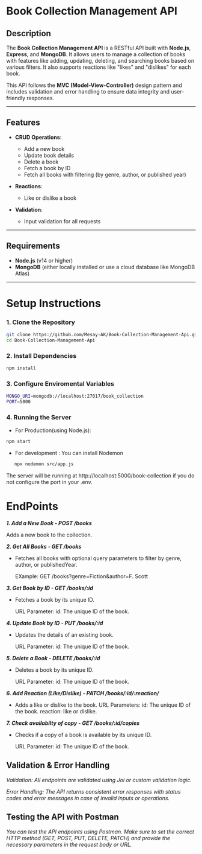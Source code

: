 # Book Collection Management API

## Description

The **Book Collection Management API** is a RESTful API built with **Node.js**, **Express**, and **MongoDB**. It allows users to manage a collection of books with features like adding, updating, deleting, and searching books based on various filters. It also supports reactions like "likes" and "dislikes" for each book.

This API follows the **MVC (Model-View-Controller)** design pattern and includes validation and error handling to ensure data integrity and user-friendly responses.

---

## Features

- **CRUD Operations**:
  - Add a new book
  - Update book details
  - Delete a book
  - Fetch a book by ID
  - Fetch all books with filtering (by genre, author, or published year)
  
- **Reactions**:
  - Like or dislike a book

- **Validation**:
  - Input validation for all requests

---

## Requirements

- **Node.js** (v14 or higher)
- **MongoDB** (either locally installed or use a cloud database like MongoDB Atlas)

---

# Setup Instructions

### 1. Clone the Repository

```bash
git clone https://github.com/Mesay-AK/Book-Collection-Management-Api.git
cd Book-Collection-Management-Api
```
### 2. Install Dependencies
```bash
npm install
```

### 3. Configure Enviromental Variables

```bash
MONGO_URI=mongodb://localhost:27017/book_collection
PORT=5000
```

### 4. Running the Server
- For Production(using Node.js):

 ```bash
 npm start 
 ```

 - For development : You can install Nodemon

 ```bash
    npx nodemon src/app.js
```
The server will be running at http://localhost:5000/book-collection if you do not configure the port in your .env. 

# EndPoints

***1. Add a New Book - POST /books***

Adds a new book to the collection.

***2. Get All Books - GET /books***

- Fetches all books with optional query parameters to filter by genre, author, or publishedYear.

    EXample:
        GET /books?genre=Fiction&author=F. Scott

***3. Get Book by ID - GET /books/:id***

- Fetches a book by its unique ID.

    URL Parameter:
        id: The unique ID of the book.

***4. Update Book by ID - PUT /books/:id***

- Updates the details of an existing book.

    URL Parameter:
        id: The unique ID of the book.

***5. Delete a Book - DELETE /books/:id***

- Deletes a book by its unique ID.

    URL Parameter:
        id: The unique ID of the book.

***6. Add Reaction (Like/Dislike) - PATCH /books/:id/:reaction/***

 - Adds a like or dislike to the book.
URL Parameters:
    id: The unique ID of the book.
    reaction: like or dislike.

***7. Check availabilty of copy - GET /books/:id/copies***

- Checks if a copy of a book is available by its unique ID.

    URL Parameter:
        id: The unique ID of the book.



## Validation & Error Handling

*Validation: All endpoints are validated using Joi or custom validation logic.*

*Error Handling: The API returns consistent error responses with status codes and error messages in case of invalid inputs or operations.*

## Testing the API with Postman
*You can test the API endpoints using Postman. Make sure to set the correct HTTP method (GET, POST, PUT, DELETE, PATCH) and provide the necessary parameters in the request body or URL.*